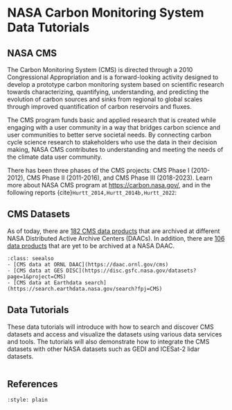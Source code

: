 # NASA Carbon Monitoring System Data Tutorials

## NASA CMS
The Carbon Monitoring System (CMS) is directed through a 2010 Congressional Appropriation and 
is a forward-looking activity designed to develop a prototype carbon monitoring system based on 
scientific research towards characterizing, quantifying, understanding, and predicting the 
evolution of carbon sources and sinks from regional to global scales through improved 
quantification of carbon reservoirs and fluxes. 

The CMS program funds basic and applied research that is created while engaging with a user 
community in a way that bridges carbon science and user communities to better serve societal needs.
By connecting carbon cycle science research to stakeholders who use the data in their 
decision making, NASA CMS contributes to understanding and meeting the needs of the climate 
data user community.

There has been three phases of the CMS projects: CMS Phase I (2010-2012), CMS Phase II (2011-2016), and
CMS Phase III (2018-2023). Learn more about NASA CMS program at https://carbon.nasa.gov/, and 
in the following reports {cite}`Hurtt_2014,Hurtt_2014b,Hurtt_2022`:

## CMS Datasets

As of today, there are [182 CMS data products](https://carbon.nasa.gov/cgi-bin/available_archived_products.pl) 
that are archived at different NASA Distributed Active Archive Centers (DAACs). In addition, there are 
[106 data products](https://carbon.nasa.gov/cgi-bin/available_archived_products.pl#avail) that are yet to be
archived at a NASA DAAC.

```{admonition} NASA CMS Data Availability
:class: seealso
- [CMS data at ORNL DAAC](https://daac.ornl.gov/cms)
- [CMS data at GES DISC](https://disc.gsfc.nasa.gov/datasets?page=1&project=CMS)
- [CMS data at Earthdata search](https://search.earthdata.nasa.gov/search?fpj=CMS)
```

## Data Tutorials
These data tutorials will introduce with how to search and discover CMS datasets and access and visualize the datasets using various
data services and tools. The tutorials will also demonstrate how to integrate the CMS datasets with other 
NASA datasets such as GEDI and ICESat-2 lidar datasets.

```{tableofcontents}
```

## References
```{bibliography}
:style: plain
```